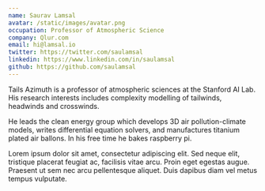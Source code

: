 ```yaml
---
name: Saurav Lamsal
avatar: /static/images/avatar.png
occupation: Professor of Atmospheric Science
company: Qlur.com
email: hi@lamsal.io
twitter: https://twitter.com/saulamsal
linkedin: https://www.linkedin.com/in/saulamsal
github: https://github.com/saulamsal
---
```


Tails Azimuth is a professor of atmospheric sciences at the Stanford AI Lab. His research interests includes complexity modelling of tailwinds, headwinds and crosswinds.

He leads the clean energy group which develops 3D air pollution-climate models, writes differential equation solvers, and manufactures titanium plated air ballons. In his free time he bakes raspberry pi.

Lorem ipsum dolor sit amet, consectetur adipiscing elit. Sed neque elit, tristique placerat feugiat ac, facilisis vitae arcu. Proin eget egestas augue. Praesent ut sem nec arcu pellentesque aliquet. Duis dapibus diam vel metus tempus vulputate.
